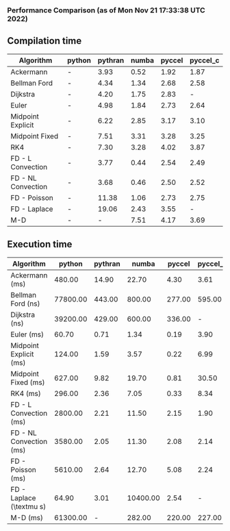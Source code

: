 ### Performance Comparison (as of Mon Nov 21 17:33:38 UTC 2022)
## Compilation time
Algorithm                 | python                    | pythran                   | numba                     | pyccel                    | pyccel_c                 
------------------------- | ------------------------- | ------------------------- | ------------------------- | ------------------------- | -------------------------
Ackermann                 | -                         | 3.93                      | 0.52                      | 1.92                      | 1.87                     
Bellman Ford              | -                         | 4.34                      | 1.34                      | 2.68                      | 2.58                     
Dijkstra                  | -                         | 4.20                      | 1.75                      | 2.83                      | -                        
Euler                     | -                         | 4.98                      | 1.84                      | 2.73                      | 2.64                     
Midpoint Explicit         | -                         | 6.22                      | 2.85                      | 3.17                      | 3.10                     
Midpoint Fixed            | -                         | 7.51                      | 3.31                      | 3.28                      | 3.25                     
RK4                       | -                         | 7.30                      | 3.28                      | 4.02                      | 3.87                     
FD - L Convection         | -                         | 3.77                      | 0.44                      | 2.54                      | 2.49                     
FD - NL Convection        | -                         | 3.68                      | 0.46                      | 2.50                      | 2.52                     
FD - Poisson              | -                         | 11.38                     | 1.06                      | 2.73                      | 2.75                     
FD - Laplace              | -                         | 19.06                     | 2.43                      | 3.55                      | -                        
M-D                       | -                         | -                         | 7.51                      | 4.17                      | 3.69                     

## Execution time
Algorithm                 | python                    | pythran                   | numba                     | pyccel                    | pyccel_c                 
------------------------- | ------------------------- | ------------------------- | ------------------------- | ------------------------- | -------------------------
Ackermann (ms)            | 480.00                    | 14.90                     | 22.70                     | 4.30                      | 3.61                     
Bellman Ford (ns)         | 77800.00                  | 443.00                    | 800.00                    | 277.00                    | 595.00                   
Dijkstra (ns)             | 39200.00                  | 429.00                    | 600.00                    | 336.00                    | -                        
Euler (ms)                | 60.70                     | 0.71                      | 1.34                      | 0.19                      | 3.90                     
Midpoint Explicit (ms)    | 124.00                    | 1.59                      | 3.57                      | 0.22                      | 6.99                     
Midpoint Fixed (ms)       | 627.00                    | 9.82                      | 19.70                     | 0.81                      | 30.50                    
RK4 (ms)                  | 296.00                    | 2.36                      | 7.05                      | 0.33                      | 8.34                     
FD - L Convection (ms)    | 2800.00                   | 2.21                      | 11.50                     | 2.15                      | 1.90                     
FD - NL Convection (ms)   | 3580.00                   | 2.05                      | 11.30                     | 2.08                      | 2.14                     
FD - Poisson (ms)         | 5610.00                   | 2.64                      | 12.70                     | 5.08                      | 2.24                     
FD - Laplace (\textmu s)  | 64.90                     | 3.01                      | 10400.00                  | 2.54                      | -                        
M-D (ms)                  | 61300.00                  | -                         | 282.00                    | 220.00                    | 227.00                   
